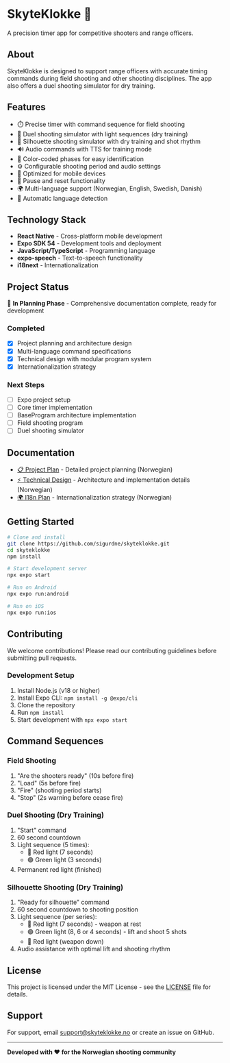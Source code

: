 # SkyteKlokke 🎯

A precision timer app for competitive shooters and range officers.

## About

SkyteKlokke is designed to support range officers with accurate timing commands during field shooting and other shooting disciplines. The app also offers a duel shooting simulator for dry training.

## Features

- ⏱️ Precise timer with command sequence for field shooting
- 🚦 Duel shooting simulator with light sequences (dry training) 
- 🎯 Silhouette shooting simulator with dry training and shot rhythm
- 🔊 Audio commands with TTS for training mode
- 🎨 Color-coded phases for easy identification
- ⚙️ Configurable shooting period and audio settings
- 📱 Optimized for mobile devices
- 🔄 Pause and reset functionality
- 🌍 Multi-language support (Norwegian, English, Swedish, Danish)
- 🔧 Automatic language detection

## Technology Stack

- **React Native** - Cross-platform mobile development
- **Expo SDK 54** - Development tools and deployment
- **JavaScript/TypeScript** - Programming language
- **expo-speech** - Text-to-speech functionality
- **i18next** - Internationalization

## Project Status

🚧 **In Planning Phase** - Comprehensive documentation complete, ready for development

### Completed
- [x] Project planning and architecture design
- [x] Multi-language command specifications
- [x] Technical design with modular program system
- [x] Internationalization strategy

### Next Steps
- [ ] Expo project setup
- [ ] Core timer implementation
- [ ] BaseProgram architecture implementation
- [ ] Field shooting program
- [ ] Duel shooting simulator

## Documentation

- [📋 Project Plan](./PROSJEKTPLAN.md) - Detailed project planning (Norwegian)
- [⚡ Technical Design](./TEKNISK_DESIGN.md) - Architecture and implementation details (Norwegian)
- [🌍 I18n Plan](./I18N_PLAN.md) - Internationalization strategy (Norwegian)

## Getting Started

```bash
# Clone and install
git clone https://github.com/sigurdne/skyteklokke.git
cd skyteklokke
npm install

# Start development server
npx expo start

# Run on Android
npx expo run:android

# Run on iOS
npx expo run:ios
```

## Contributing

We welcome contributions! Please read our contributing guidelines before submitting pull requests.

### Development Setup

1. Install Node.js (v18 or higher)
2. Install Expo CLI: `npm install -g @expo/cli`
3. Clone the repository
4. Run `npm install`
5. Start development with `npx expo start`

## Command Sequences

### Field Shooting
1. "Are the shooters ready" (10s before fire)
2. "Load" (5s before fire) 
3. "Fire" (shooting period starts)
4. "Stop" (2s warning before cease fire)

### Duel Shooting (Dry Training)
1. "Start" command
2. 60 second countdown
3. Light sequence (5 times):
   - 🔴 Red light (7 seconds)
   - 🟢 Green light (3 seconds)
4. Permanent red light (finished)

### Silhouette Shooting (Dry Training)
1. "Ready for silhouette" command
2. 60 second countdown to shooting position
3. Light sequence (per series):
   - 🔴 Red light (7 seconds) - weapon at rest
   - 🟢 Green light (8, 6 or 4 seconds) - lift and shoot 5 shots
   - 🔴 Red light (weapon down)
4. Audio assistance with optimal lift and shooting rhythm

## License

This project is licensed under the MIT License - see the [LICENSE](LICENSE) file for details.

## Support

For support, email support@skyteklokke.no or create an issue on GitHub.

---

**Developed with ❤️ for the Norwegian shooting community**